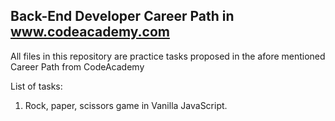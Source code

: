 ## Back-End Developer Career Path in www.codeacademy.com

All files in this repository are practice tasks proposed in the afore mentioned Career Path from CodeAcademy

List of tasks:
 1. Rock, paper, scissors game in Vanilla JavaScript.

